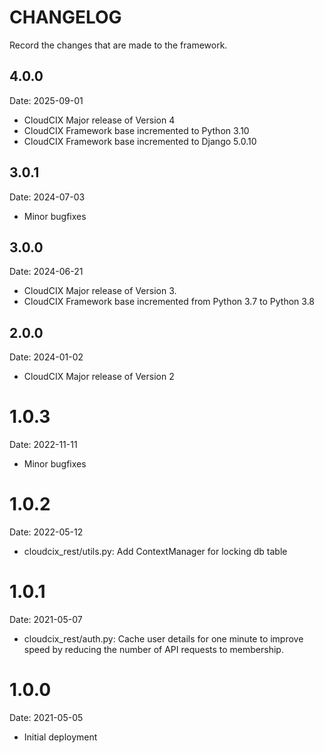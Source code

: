 # CHANGELOG
Record the changes that are made to the framework.

## 4.0.0
Date: 2025-09-01

- CloudCIX Major release of Version 4
- CloudCIX Framework base incremented to Python 3.10
- CloudCIX Framework base incremented to Django 5.0.10

## 3.0.1
Date: 2024-07-03

- Minor bugfixes

## 3.0.0
Date: 2024-06-21

- CloudCIX Major release of Version 3. 
- CloudCIX Framework base incremented from Python 3.7 to Python 3.8

## 2.0.0
Date: 2024-01-02

- CloudCIX Major release of Version 2

# 1.0.3
Date: 2022-11-11
- Minor bugfixes

# 1.0.2
Date: 2022-05-12

- cloudcix_rest/utils.py: Add ContextManager for locking db table

# 1.0.1
Date: 2021-05-07

- cloudcix_rest/auth.py: Cache user details for one minute to improve speed by reducing the number of API requests to membership.

# 1.0.0
Date: 2021-05-05

- Initial deployment
